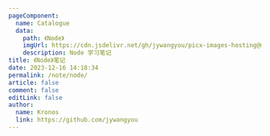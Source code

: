 ```yaml
---
pageComponent:
  name: Catalogue
  data:
    path: 《Node》
    imgUrl: https://cdn.jsdelivr.net/gh/jywangyou/picx-images-hosting@master/logo/nodejs.jqmqeigf4uo.webp
    description: Node 学习笔记
title: 《Node》笔记
date: 2023-12-16 14:18:34
permalink: /note/node/
article: false
comment: false
editLink: false
author: 
  name: Kronos
  link: https://github.com/jywangyou
---
```

